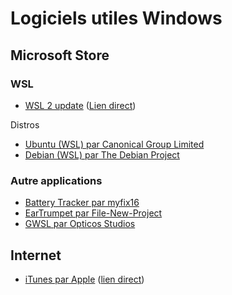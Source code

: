 # Logiciels utiles Windows 

## Microsoft Store 

### WSL
- [WSL 2 update](https://docs.microsoft.com/fr-fr/windows/wsl/install-manual) ([Lien direct](https://wslstorestorage.blob.core.windows.net/wslblob/wsl_update_x64.msi))

Distros
- [Ubuntu (WSL) par Canonical Group Limited](https://www.microsoft.com/store/productId/9PDXGNCFSCZV)
- [Debian (WSL) par The Debian Project](https://www.microsoft.com/store/productId/9MSVKQC78PK6)

### Autre applications

- [Battery Tracker par myfix16](https://www.microsoft.com/store/productId/9P1FBSLRNM43)
- [EarTrumpet par File-New-Project](https://www.microsoft.com/store/productId/9NBLGGH516XP)
- [GWSL par Opticos Studios](https://www.microsoft.com/store/productId/9NL6KD1H33V3)

## Internet 
- [iTunes par Apple](https://support.apple.com/fr-fr/HT210384) ([lien direct](https://secure-appldnld.apple.com/itunes12/001-97787-20210421-F0E5A3C2-A2C9-11EB-A40B-A128318AD179/iTunes64Setup.exe))